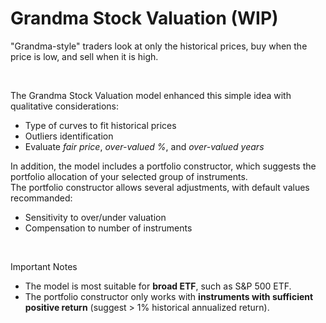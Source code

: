 # Grandma Stock Valuation (WIP)

"Grandma-style" traders look at only the historical prices, buy when the price is low, and sell when it is high.

<br>

The Grandma Stock Valuation model enhanced this simple idea with qualitative considerations:
* Type of curves to fit historical prices
* Outliers identification
* Evaluate *fair price*, *over-valued %*, and *over-valued years*

In addition, the model includes a portfolio constructor, which suggests the portfolio allocation of your selected group of instruments.<br>
The portfolio constructor allows several adjustments, with default values recommanded:
* Sensitivity to over/under valuation
* Compensation to number of instruments

<br>

Important Notes
* The model is most suitable for **broad ETF**, such as S&P 500 ETF.
* The portfolio constructor only works with **instruments with sufficient positive return** (suggest > 1% historical annualized return).
